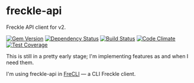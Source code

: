 # freckle-api

Freckle API client for v2.

[![Gem Version](https://badge.fury.io/rb/freckle-api.svg)](https://badge.fury.io/rb/freckle-api)
[![Dependency Status](https://gemnasium.com/shkm/freckle-api.svg)](https://gemnasium.com/shkm/freckle-api)
[![Build Status](https://travis-ci.org/shkm/freckle-api.svg)](https://travis-ci.org/shkm/freckle-api)
[![Code Climate](https://codeclimate.com/github/shkm/freckle-api/badges/gpa.svg)](https://codeclimate.com/github/shkm/freckle-api)
[![Test Coverage](https://codeclimate.com/github/shkm/freckle-api/badges/coverage.svg)](https://codeclimate.com/github/shkm/freckle-api/coverage)

This is still in a pretty early stage; I'm implementing features as and when I need them.

I'm using freckle-api in [FreCLI](https://github.com/shkm/frecli) — a CLI Freckle client.
